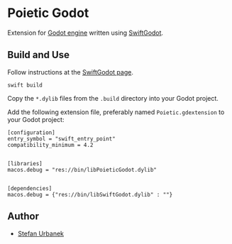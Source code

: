 # Poietic Godot

Extension for [Godot engine](http://godotengine.org)
written using [SwiftGodot](https://github.com/migueldeicaza/SwiftGodot).

## Build and Use

Follow instructions at the [SwiftGodot page](https://github.com/migueldeicaza/SwiftGodot).

```
swift build
```

Copy the `*.dylib` files from the `.build` directory into your Godot project.

Add the following extension file, preferably named `Poietic.gdextension` to your Godot project:

```
[configuration]
entry_symbol = "swift_entry_point"
compatibility_minimum = 4.2


[libraries]
macos.debug = "res://bin/libPoieticGodot.dylib"


[dependencies]
macos.debug = {"res://bin/libSwiftGodot.dylib" : ""}
```

## Author

- [Stefan Urbanek](mailto:stefan.urbanek@gmail.com)
